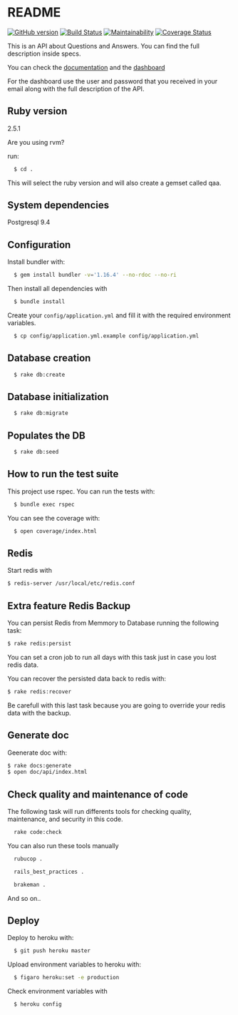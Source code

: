 # README

[![GitHub version](https://badge.fury.io/gh/EmanuelCadems%2Fqaa.svg)](https://badge.fury.io/gh/EmanuelCadems%2Fqaa)
[![Build Status](https://travis-ci.com/EmanuelCadems/qaa.svg?branch=master)](https://travis-ci.com/EmanuelCadems/qaa)
[![Maintainability](https://api.codeclimate.com/v1/badges/04bae9be0c5a2c97cf37/maintainability)](https://codeclimate.com/github/EmanuelCadems/qaa/maintainability)
[![Coverage Status](https://coveralls.io/repos/github/EmanuelCadems/qaa/badge.svg?branch=master)](https://coveralls.io/github/EmanuelCadems/qaa?branch=master)


This is an API about Questions and Answers. You can find the full description inside specs.

You can check the [documentation](https://quiet-stream-12356.herokuapp.com/docs/) and the [dashboard](https://quiet-stream-12356.herokuapp.com/admin/)

For the dashboard use the user and password that you received in your email along with the full description of the API.


## Ruby version


2.5.1

Are you using rvm?

run:
```bash
  $ cd .
```
This will select the ruby version and will also create a gemset called qaa.

## System dependencies
  Postgresql 9.4

## Configuration


Install bundler with:
```bash
  $ gem install bundler -v='1.16.4' --no-rdoc --no-ri
```
Then install all dependencies with
```bash
  $ bundle install
```

Create your `config/application.yml` and fill it with the required environment variables.
```bash
  $ cp config/application.yml.example config/application.yml
```

## Database creation
```bash
  $ rake db:create
```

## Database initialization
```bash
  $ rake db:migrate
```

## Populates the DB
```bash
  $ rake db:seed
```

## How to run the test suite
This project use rspec. You can run the tests with:
```bash
  $ bundle exec rspec
```
You can see the coverage with:
```bash
  $ open coverage/index.html
```

## Redis

Start redis with

```bash
$ redis-server /usr/local/etc/redis.conf
```


## Extra feature Redis Backup

You can persist Redis from Memmory to Database running the following task:

```bash
$ rake redis:persist
```

You can set a cron job to run all days with this task just in case you lost redis data.

You can recover the persisted data back to redis with:

```bash
$ rake redis:recover
```
Be carefull with this last task because you are going to override your redis data with the backup.


## Generate doc

Geenerate doc with:

```bash
$ rake docs:generate
$ open doc/api/index.html
```

## Check quality and maintenance of code


The following task will run differents tools for checking quality, maintenance, and security in this code.


```sh
  rake code:check
```


You can also run these tools manually


```sh
  rubucop .
```


```sh
  rails_best_practices .
```


```sh
  brakeman .
```


And so on..


## Deploy

Deploy to heroku with:

```bash
  $ git push heroku master
```

Upload environment variables to heroku with:

```bash
  $ figaro heroku:set -e production
```

Check environment variables with

```bash
  $ heroku config
```


